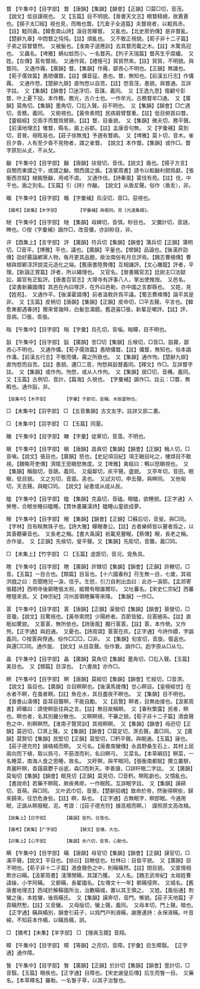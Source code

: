 <!-- { "loadSidebar": true } -->
瞀	【午集中】【目字部】	瞀	【唐韻】【集韻】【韻會】【正韻】□莫□切，音茂。【說文】低目謹視也。　又【玉篇】目不明貌。【晉書天文志】眼瞀精絕，故蒼蒼也。【揚子太□經】視也見，而晦也瞀。【亢倉子全道篇】夫瞀視者，以黊爲赤。【註】黊同黃。【韓愈南山詩】淚目苦矇瞀。　又亂也。【北史房豹傳】是非瞀亂。【楚辭九章】中悶瞀之忳忳。【註】煩亂也。　又不敢正視貌。【荀子非十二子篇】子弟之容瞀瞀然。　又被髮也。【淮南子道應訓】去其瞀而載之木。【註】木騖鳥冠也。　又蟲名。【埤雅】蜹似蚊而小。一名瞀芮。【列子天瑞篇】瞀芮生乎腐蠸。　又姓。【左傳】莒有瞀胡。　又通作貿。【禮檀弓】貿貿然來。【註】貿貿，不明貌。與瞀同。　又通作霿。【廣韻】瞀。【集韻】作霿，鄙吝心不明也。【正韻】無識也。【荀子儒效篇】愚陋傋瞀。【註】傋音寇，愚也。瞀，無知也。【前漢五行志】作傋霿。　又通作愗。【楚辭九辯】直怐愗以自苦。【註】愗音茂，愚貌。與瞀通。互詳字註。　又【集韻】【韻會】□迷浮切，音謀。義同。　又【王逸九思】復顧兮彭瞀，叶上憂下投。本作務。務光，古介士也。一作牟光。古務瞀牟□通。　又【廣韻】莫角切。【集韻】墨角切，□尨入聲。目不明也。　又【集韻】【韻會】□亡遇切，音務。義同。　又俯視也。【黃帝素問】民病肩臂瞀重。【註】低目俯首曰瞀。【靈樞經】交兩手而瞀爲臂厥。【註】瞀，目垂貌。　又【集韻】微夫切，務平聲。【前漢地理志】雊瞀，縣名，屬上谷郡。【註】孟康音句無。　又【字彙補】莫到切，音冒。視眩易也。【莊子徐無鬼】予適有瞀病。　又【埤雅】莫卜切，音木。雀目夕昏，人有至夕昏不見物者，謂之雀瞀。　【說文】本作瞀。【集韻】或作□。瞀字原刻从攴，不从攵。

瞂	【午集中】【目字部】	瞂	【唐韻】扶發切，音伐。【說文】盾也。【揚子方言】自關而東謂之干，或謂之瞂。關西謂之盾。【汲冢周書】請令以鮫瞂利劒爲獻。【張衡西京賦】植鎩懸瞂，用戒不虞。　又通作伐。【詩秦風】蒙伐有苑。【註】伐，中干也。盾之別名。【玉篇】引《詩》作瞂。　【說文】从盾犮聲。俗作〈盾叐〉，非。

瞃	【午集中】【目字部】	瞃	【字彙補】烏沒切，音□。惡視也。

	【備考】【辰集】【木字部】		【字彙補】與极同。見《光遠集綴》。

瞇	【午集中】【目字部】	瞇	【集韻】母婢切，音弭。眇目也。　又彌計切，音謎。睥也。○按《字彙補》譌作□，改音彌，亦訓眇目，非。

评	【酉集上】【言字部】	評	【廣韻】符兵切【集韻】【韻會】蒲兵切【正韻】蒲明切，□音平。【博雅】平也，議也。【廣韻】平量也。【增韻】品論也。【後漢許劭傳】劭好覈論鄕黨人物，毎月更其品題，故汝南俗有月旦評焉。【魏志曹植傳】曹植與邯鄲淳評說混元造化之端。【舊唐書陸贄傳】互相譏評。【文心雕龍】評者，平理。【新論正賞篇】評者，所以繩理也。　又官名。【晉書職官志】廷尉主□法獄訟，屬官有正監評。【唐書百官志】大理寺有評事八人，掌出使推按。　又邑名。【梁書新羅國傳】其邑在內曰啄評，在外曰邑勒，亦中國之言郡縣也。　又姓，見【姓苑】。　又通作平。【後漢霍諝傳】前者溫敎許爲平議。【蜀志費褘傳】論平其是非。　又【玉篇】皮柄切【唐韻】【集韻】【正韻】皮命切，□平去聲。平言也。【韓愈東都遇春詩】爾來曾幾時，白髮忽滿鏡。舊遊喜□張，新輩足嘲評。【註】評，音病。□張，乖張。

瞈	【午集中】【目字部】	瞈	【字彙】烏孔切，音塕。瞈矇，目不明也。

瞉	【午集中】【目字部】	瞉	【廣韻】苦□切【集韻】丘堠切，□音□。瞉霧，鄙吝心不明也。　又通作傋。【荀子儒效篇】愚陋傋瞀。【註】傋瞀，無知也。俗本譌作溝。【前漢五行志】不敬而傋，霿之所致也。　又【集韻】通作怐。【楚辭九辯】直怐愗而自苦。【註】愚貌。遘□二音，怐愗與瞉瞀義同。【釋文】作□。互詳瞀字註。　又【集韻】或作佝。怐愗，或从人作佝。　又【集韻】居□切，音構。義同。　又【玉篇】古例切，音計。【篇海】久視也。　【字彙補】譌作□。註云：□瞀，無睱也。通作瞉，非。

	【辰集中】【木字部】		【字彙】子郞切，音贓。木版盛物也。

□	【未集中】【羽字部】	□	【五音集韻】古文友字。註詳又部二畫。

□	【未集中】【羽字部】	□	【玉篇】同翨。

瞊	【午集中】【目字部】	瞊	【字彙】徒黨切，音蕩。不明也。

瞋	【午集中】【目字部】	瞋	【唐韻】昌眞切【集韻】【韻會】【正韻】稱人切，□音嗔。【說文】張目也。【廣韻】怒也。【史記項羽紀】項王瞋目叱之，樓煩目不敢視。【魏略苛吏傳】濟隂王思瞋怒無度。又【埤雅】禽經曰：鴨以怒瞋視也。　又【集韻】稱脂切，音鴟。義同。　又癡鄰切，疢平聲。盛貌。　又亭年切，音田。眠瞋，低目貌。　又之刃切，音震。恚也。　又試刃切，申去聲。與眒同。　又他甸切，天去聲。與睼□同。　【說文】祕書或从成从辰。

瞌	【午集中】【目字部】	瞌	【集韻】克盍切，音磕。眼瞌，欲睡貌。【正字通】人勞倦，合眼坐睡曰瞌睡。【貫休畫羅漢詩】瞌睡山童欲成夢。

瞍	【午集中】【目字部】	瞍	【集韻】【韻會】【正韻】□蘇后切，音叟。與□同。【字林】目有眹無珠子也。【詩大雅】矇瞍奏公。【註】古者樂師皆以瞽者爲之，以其善聽審音也。　又長老之稱。【書大禹謨】衹載見瞽瞍。【蔡傳】瞍，長老之稱。亦作叟。　又【正韻】先侯切，叟平聲。又【集韻】先彫切，音簫。義□同。

□	【未集上】【竹字部】	□	【玉篇】虛誑切，音况。覓魚具。

瞎	【午集中】【目字部】	瞎	【廣韻】許鎋切【集韻】【韻會】【正韻】許轄切，□音。【玉篇】一目合也。【類篇】目盲也。【十六國春秋】苻生無一目，七歲，其祖洪戲之曰：吾聞瞎兒一淚，信乎。生怒，引刀自刺出血曰：此亦一淚耶。【孟郊寄張籍詩】西明寺後窮瞎張太祝，縱爾有眼誰爾珍。　又吐蕃名。【宋史仁宗紀】西蕃瞎氊來貢。又【神宗紀】河州首領瞎藥等來降。　【集韻】一作□。

瞏	【午集中】【目字部】	瞏	【唐韻】【正韻】渠營切【集韻】【韻會】葵營切，□音瓊。【說文】目驚視也。【黃帝索問】少陽終者。百節皆縱，目瞏絕系。【註】直眂如驚貌。　又瞏瞏，無所依也。【詩唐風】獨行瞏瞏。【註】瞏，本作煢。又作焭。【正字通】與赹通。　又憂也。【詩周頌】瞏瞏在疚。【正字通】今詩作嬛，字譌義同。○按瞏與惸通。俗作□□□，□非。　又【集韻】旬宣切，音旋。復返也。與還□□同。通作旋。　【說文】从目袁聲。俗作睘。譌作□。赹字原从□从匀。

瞐	【午集中】【目字部】	瞐	【廣韻】莫角切【集韻】墨角切，□尨入聲。【玉篇】美目也。　又【類篇】目深也。　【六書故】亦作□。

瞑	【午集中】【目字部】	瞑	【唐韻】莫經切【集韻】【韻會】忙經切，□音溟。【說文】翕目也。【廣韻】合目瞑瞑也。【後漢馬援傳】甘心瞑目。【皇極經世】在水者不瞑，在風者瞑。【註】魚在水，其目盡夜不瞑也。　又【集韻】目不明也。【晉書山濤傳】臣耳目聾瞑，不能自勵。　又【呂覽】瞑者，目無由接也。【汲冢周書】師曠曰：請使瞑臣往與之言。【註】無目故稱瞑。　又【春秋繁露】民者，瞑也。瞑也者，名其別離分散也。　又瞑瞑視，不審之貌。【荀子非十二子篇】酒食聲色之中，則瞑瞑然。【淮南子覽冥訓】其視瞑瞑。　又【集韻】【韻會】母迥切【正韻】莫迥切，□溟上聲。又【集韻】【韻會】□莫定切，溟去聲。義□同。　又【廣韻】莫賢切【集韻】民堅切【正韻】莫堅切，□麫平聲。與眠通。【玉篇】寐也。【莊子德充符】據槁梧而瞑。　又弓名。【唐書南蠻傳】永昌野桑生石上，其材上屈兩向而下植，取以爲弓，不筋漆而利，名曰瞑弓。　又菜名。【本草綱目】瞑菜，一名睡菜，南海人食之思睡，故名。　又盱瞑，與芊眠同。【張衡南都賦】攢立叢駢，靑麗盰瞑，杳藹蓊鬱于谷底，森□而刺天。李善讀，□詳盰眠二字註。　又【廣韻】莫甸切【集韻】【韻會】眠見切【正韻】莫見切，□音麫。瞑眩劇也。又憒亂也。【書說命】若藥不瞑眩，厥疾弗瘳。一作眠眩。互詳眠字註。　又【集韻】謨耕切，音萌。與□同。　又叶武巾切，音旻。【楚辭招魂】致命於帝，然後得瞑些，歸來歸來。往恐危身些。【註】瞑，臥也。　【正字通】古無眠字，瞑卽眠。今通用眠，正譌从瞑廢眠，泥。考證：〔【莊子德充符】據高梧而瞑。〕　謹照原文高改槁。 

	【辰集上】【日字部】		【篇韻】音列。日落也。

	【備考】【寅集】【广字部】		【餘文】音慷。大也。

	【卯集上】【心字部】		【集韻】余六切，音育。心動也。

瞒	【午集中】【目字部】	瞞	【唐韻】母官切【集韻】【韻會】【正韻】謨官切，□滿平聲。【說文】平目也。【徐曰】目瞼低也。杜林曰：目眥平貌。　又【廣韻】目不明也。【荀子非十二子篇】酒食聲色之中，則瞞瞞然。【註】閉目貌。　又匿情相欺亦曰瞞。【汲冢周書】淺薄閒瞞，其謀乃獲。　又人名。【魏志武帝紀】太祖姓曹諱操，小字阿瞞。　又鄋瞞，長翟國名。【左傳文十一年】鄋瞞侵齊。　又城名。【舊唐書地理志】西域於解蘇國所治，治數瞞城，置以其王領之。　又姓。【風俗通】荆蠻之後，本姓蠻，後爲瞞氏。　又【集韻】謨奔切，音門。慚貌。【莊子天地篇】子貢瞞然慙。【註】又音蠻。　又母版切，蠻上聲。義同。　又母本切，門上聲。暗也。　【正字通】瞞與樠別，韻會引莊子，以爲門戸則液瞞，謝惠連詩：永保液瞞。叶音綿，不知莊本作樠，以瞞爲樠，誤。

□	【備考】【未集】【羊字部】	□	【搜眞玉鏡】音翔。

瞕	【午集中】【目字部】	瞕	【等韻】之亮切，音障。【宇彙】目生瞕翳。　【正字通】通作障。

瞖	【午集中】【目字部】	瞖	【廣韻】【正韻】於計切【集韻】【韻會】壹計切，□音翳。【玉篇】眼疾也。【正字通】目障也。【宋史謝皇后傳】后生而瞖一目。　又藥名。【本草釋名】羅勒。一名瞖子草，以其子治瞖也。

